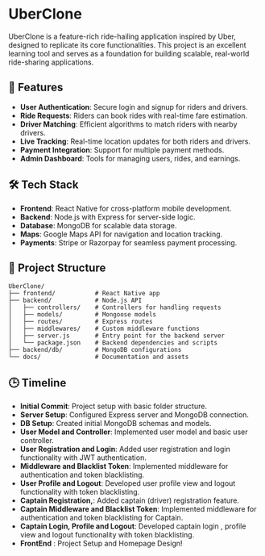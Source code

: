 # UberClone

UberClone is a feature-rich ride-hailing application inspired by Uber, designed to replicate its core functionalities. This project is an excellent learning tool and serves as a foundation for building scalable, real-world ride-sharing applications.

## 🚀 Features

- **User Authentication**: Secure login and signup for riders and drivers.
- **Ride Requests**: Riders can book rides with real-time fare estimation.
- **Driver Matching**: Efficient algorithms to match riders with nearby drivers.
- **Live Tracking**: Real-time location updates for both riders and drivers.
- **Payment Integration**: Support for multiple payment methods.
- **Admin Dashboard**: Tools for managing users, rides, and earnings.

## 🛠️ Tech Stack

- **Frontend**: React Native for cross-platform mobile development.
- **Backend**: Node.js with Express for server-side logic.
- **Database**: MongoDB for scalable data storage.
- **Maps**: Google Maps API for navigation and location tracking.
- **Payments**: Stripe or Razorpay for seamless payment processing.

## 📂 Project Structure

```
UberClone/
├── frontend/           # React Native app
├── backend/            # Node.js API
│   ├── controllers/    # Controllers for handling requests
│   ├── models/         # Mongoose models
│   ├── routes/         # Express routes
│   ├── middlewares/    # Custom middleware functions
│   ├── server.js       # Entry point for the backend server
│   └── package.json    # Backend dependencies and scripts
├── backend/db/         # MongoDB configurations
└── docs/               # Documentation and assets
```

## 🕒 Timeline

- **Initial Commit**: Project setup with basic folder structure.
- **Server Setup**: Configured Express server and MongoDB connection.
- **DB Setup**: Created initial MongoDB schemas and models.
- **User Model and Controller**: Implemented user model and basic user controller.
- **User Registration and Login**: Added user registration and login functionality with JWT authentication.
- **Middleware and Blacklist Token**: Implemented middleware for authentication and token blacklisting.
- **User Profile and Logout**: Developed user profile view and logout functionality with token blacklisting.
- **Captain Registration,**: Added captain (driver) registration feature.
- **Captain Middleware and Blacklist Token**: Implemented middleware for authentication and token blacklisting for Captain.
- **Captain Login, Profile and Logout**: Developed captain login , profile view and logout functionality with token blacklisting.
- **FrontEnd** : Project Setup and Homepage Design!
